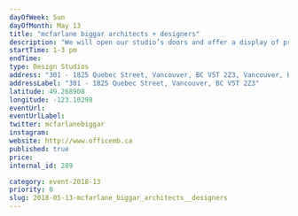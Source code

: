 ```yaml
---
dayOfWeek: Sun
dayOfMonth: May 13
title: "mcfarlane biggar architects + designers"
description: "We will open our studio’s doors and offer a display of previous and current projects to showcase our design process, along with some icy sweet treats from our Earnest neighbours."
startTime: 1-3 pm
endTime: 
type: Design Studios
address: "301 - 1825 Quebec Street, Vancouver, BC V5T 2Z3, Vancouver, BC, Canada"
addressLabel: "301 - 1825 Quebec Street, Vancouver, BC V5T 2Z3"
latitude: 49.268908
longitude: -123.10298
eventUrl: 
eventUrlLabel: 
twitter: mcfarlanebiggar
instagram: 
website: http://www.officemb.ca
published: true
price: 
internal_id: 289

category: event-2018-13
priority: 0
slug: 2018-05-13-mcfarlane_biggar_architects__designers
---
```

